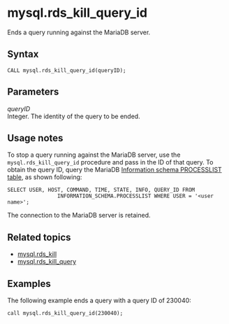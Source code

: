 # mysql\.rds\_kill\_query\_id<a name="mysql_rds_kill_query_id"></a>

Ends a query running against the MariaDB server\.

## Syntax<a name="mysql_rds_kill_query_id-syntax"></a>

```
CALL mysql.rds_kill_query_id(queryID);
```

## Parameters<a name="mysql_rds_kill_query_id-parameters"></a>

 *queryID*   
Integer\. The identity of the query to be ended\.

## Usage notes<a name="mysql_rds_kill_query_id-usage-notes"></a>

To stop a query running against the MariaDB server, use the `mysql.rds_kill_query_id` procedure and pass in the ID of that query\. To obtain the query ID, query the MariaDB [Information schema PROCESSLIST table](http://mariadb.com/kb/en/mariadb/information-schema-processlist-table/), as shown following:

```
SELECT USER, HOST, COMMAND, TIME, STATE, INFO, QUERY_ID FROM 
                INFORMATION_SCHEMA.PROCESSLIST WHERE USER = '<user name>';
```

The connection to the MariaDB server is retained\.

## Related topics<a name="mysql_rds_kill_query_id.related"></a>
+ [mysql\.rds\_kill](mysql_rds_kill.md)
+ [mysql\.rds\_kill\_query](mysql_rds_kill_query.md)

## Examples<a name="mysql_rds_kill_query_id-examples"></a>

The following example ends a query with a query ID of 230040:

```
call mysql.rds_kill_query_id(230040); 
```